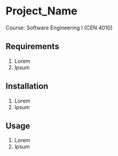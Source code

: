 # Project_Name
Course: Software Engineering I (CEN 4010)

## Requirements
1. Lorem
2. Ipsum

## Installation
1. Lorem
2. Ipsum

## Usage
1. Lorem
2. Ipsum
